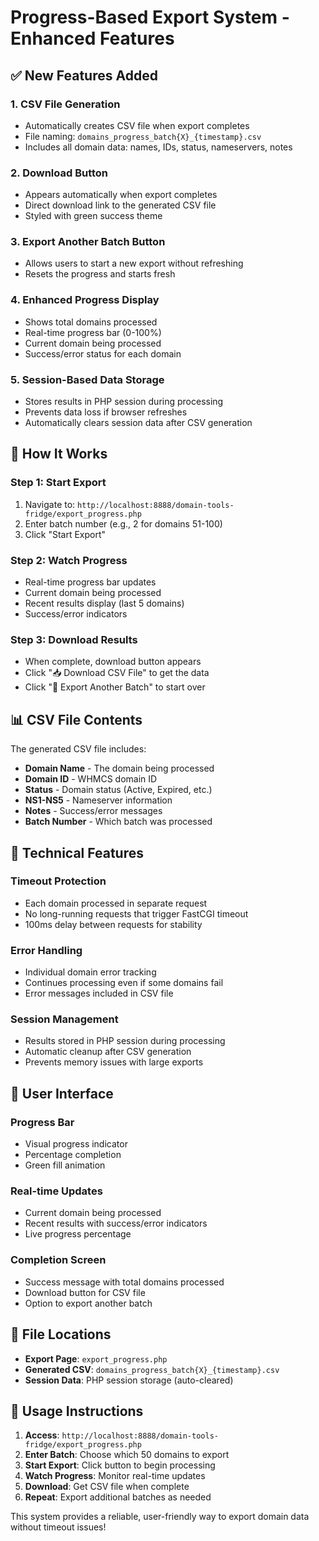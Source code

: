 # Progress-Based Export System - Enhanced Features

## ✅ **New Features Added**

### 1. **CSV File Generation**
- Automatically creates CSV file when export completes
- File naming: `domains_progress_batch{X}_{timestamp}.csv`
- Includes all domain data: names, IDs, status, nameservers, notes

### 2. **Download Button**
- Appears automatically when export completes
- Direct download link to the generated CSV file
- Styled with green success theme

### 3. **Export Another Batch Button**
- Allows users to start a new export without refreshing
- Resets the progress and starts fresh

### 4. **Enhanced Progress Display**
- Shows total domains processed
- Real-time progress bar (0-100%)
- Current domain being processed
- Success/error status for each domain

### 5. **Session-Based Data Storage**
- Stores results in PHP session during processing
- Prevents data loss if browser refreshes
- Automatically clears session data after CSV generation

## 🎯 **How It Works**

### **Step 1: Start Export**
1. Navigate to: `http://localhost:8888/domain-tools-fridge/export_progress.php`
2. Enter batch number (e.g., 2 for domains 51-100)
3. Click "Start Export"

### **Step 2: Watch Progress**
- Real-time progress bar updates
- Current domain being processed
- Recent results display (last 5 domains)
- Success/error indicators

### **Step 3: Download Results**
- When complete, download button appears
- Click "📥 Download CSV File" to get the data
- Click "🔄 Export Another Batch" to start over

## 📊 **CSV File Contents**

The generated CSV file includes:
- **Domain Name** - The domain being processed
- **Domain ID** - WHMCS domain ID
- **Status** - Domain status (Active, Expired, etc.)
- **NS1-NS5** - Nameserver information
- **Notes** - Success/error messages
- **Batch Number** - Which batch was processed

## 🔧 **Technical Features**

### **Timeout Protection**
- Each domain processed in separate request
- No long-running requests that trigger FastCGI timeout
- 100ms delay between requests for stability

### **Error Handling**
- Individual domain error tracking
- Continues processing even if some domains fail
- Error messages included in CSV file

### **Session Management**
- Results stored in PHP session during processing
- Automatic cleanup after CSV generation
- Prevents memory issues with large exports

## 🎨 **User Interface**

### **Progress Bar**
- Visual progress indicator
- Percentage completion
- Green fill animation

### **Real-time Updates**
- Current domain being processed
- Recent results with success/error indicators
- Live progress percentage

### **Completion Screen**
- Success message with total domains processed
- Download button for CSV file
- Option to export another batch

## 📁 **File Locations**

- **Export Page**: `export_progress.php`
- **Generated CSV**: `domains_progress_batch{X}_{timestamp}.csv`
- **Session Data**: PHP session storage (auto-cleared)

## 🚀 **Usage Instructions**

1. **Access**: `http://localhost:8888/domain-tools-fridge/export_progress.php`
2. **Enter Batch**: Choose which 50 domains to export
3. **Start Export**: Click button to begin processing
4. **Watch Progress**: Monitor real-time updates
5. **Download**: Get CSV file when complete
6. **Repeat**: Export additional batches as needed

This system provides a reliable, user-friendly way to export domain data without timeout issues! 